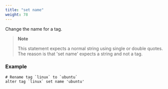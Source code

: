 ```yaml
---
title: "set name"
weight: 78
---
```


Change the name for a tag.

>**Note**
>
>This statement expects a normal string using single or double quotes.
>The reason is that 'set name' expects a string and not a tag.

### Example

	# Rename tag `linux` to `ubuntu`
	alter tag `linux` set name 'ubuntu'
